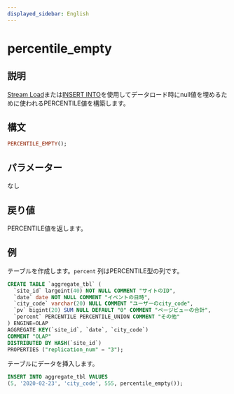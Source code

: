 ```yaml
---
displayed_sidebar: English
---
```


# percentile_empty

## 説明

[Stream Load](../../../loading/StreamLoad.md)または[INSERT INTO](../../../loading/InsertInto.md)を使用してデータロード時にnull値を埋めるために使われるPERCENTILE値を構築します。

## 構文

```Haskell
PERCENTILE_EMPTY();
```

## パラメーター

なし

## 戻り値

PERCENTILE値を返します。

## 例

テーブルを作成します。`percent` 列はPERCENTILE型の列です。

```sql
CREATE TABLE `aggregate_tbl` (
  `site_id` largeint(40) NOT NULL COMMENT "サイトのID",
  `date` date NOT NULL COMMENT "イベントの日時",
  `city_code` varchar(20) NULL COMMENT "ユーザーのcity_code",
  `pv` bigint(20) SUM NULL DEFAULT "0" COMMENT "ページビューの合計",
  `percent` PERCENTILE PERCENTILE_UNION COMMENT "その他"
) ENGINE=OLAP
AGGREGATE KEY(`site_id`, `date`, `city_code`)
COMMENT "OLAP"
DISTRIBUTED BY HASH(`site_id`)
PROPERTIES ("replication_num" = "3");
```

テーブルにデータを挿入します。

```sql
INSERT INTO aggregate_tbl VALUES
(5, '2020-02-23', 'city_code', 555, percentile_empty());
```
